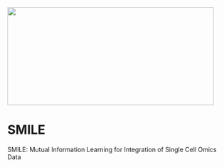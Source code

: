<img src="https://github.com/rpmccordlab/SMILE/blob/main/SMILE_logo.jpg" width="464" height="221">

# SMILE
SMILE: Mutual Information Learning for Integration of Single Cell Omics Data 
